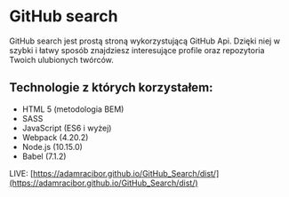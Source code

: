 # GitHub search

GitHub search jest prostą stroną wykorzystującą GitHub Api. Dzięki niej w szybki i łatwy sposób znajdziesz interesujące profile oraz repozytoria Twoich ulubionych twórców.

## Technologie z których korzystałem:

 - HTML 5 (metodologia BEM)
 - SASS
 - JavaScript (ES6 i wyżej)
 - Webpack (4.20.2)
 - Node.js (10.15.0)
 - Babel (7.1.2)
 
 LIVE: [https://adamracibor.github.io/GitHub_Search/dist/](https://adamracibor.github.io/GitHub_Search/dist/)
